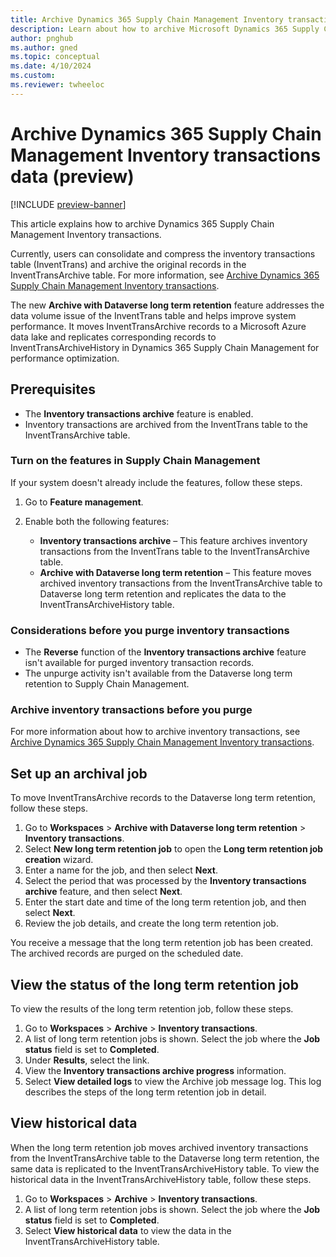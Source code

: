 ```yaml
---
title: Archive Dynamics 365 Supply Chain Management Inventory transactions data (preview)
description: Learn about how to archive Microsoft Dynamics 365 Supply Chain Management Inventory transactions data, including prerequisites.
author: pnghub
ms.author: gned
ms.topic: conceptual
ms.date: 4/10/2024
ms.custom:
ms.reviewer: twheeloc
---
```

# Archive Dynamics 365 Supply Chain Management Inventory transactions data (preview)

[!INCLUDE [preview-banner](../../../supply-chain/includes/preview-banner.md)]

This article explains how to archive Dynamics 365 Supply Chain Management Inventory transactions.

Currently, users can consolidate and compress the inventory transactions table (InventTrans) and archive the original records in the InventTransArchive table. For more information, see [Archive Dynamics 365 Supply Chain Management Inventory transactions](../../../supply-chain/inventory/archive-inventory-transactions.md).

The new **Archive with Dataverse long term retention** feature addresses the data volume issue of the InventTrans table and helps improve system performance. It moves InventTransArchive records to a Microsoft Azure data lake and replicates corresponding records to InventTransArchiveHistory in Dynamics 365 Supply Chain Management for performance optimization.

## Prerequisites

- The **Inventory transactions archive** feature is enabled.
- Inventory transactions are archived from the InventTrans table to the InventTransArchive table.

### Turn on the features in Supply Chain Management

If your system doesn't already include the features, follow these steps.

1. Go to **Feature management**.
2. Enable both the following features:

    - **Inventory transactions archive** – This feature archives inventory transactions from the InventTrans table to the InventTransArchive table.
    - **Archive with Dataverse long term retention** – This feature moves archived inventory transactions from the InventTransArchive table to  Dataverse long term retention and replicates the data to the InventTransArchiveHistory table.

### Considerations before you purge inventory transactions

- The **Reverse** function of the **Inventory transactions archive** feature isn't available for purged inventory transaction records.
- The unpurge activity isn't available from the Dataverse long term retention to Supply Chain Management.

### Archive inventory transactions before you purge

For more information about how to archive inventory transactions, see [Archive Dynamics 365 Supply Chain Management Inventory transactions](../../../supply-chain/inventory/archive-inventory-transactions.md).

## Set up an archival job

To move InventTransArchive records to the Dataverse long term retention, follow these steps.

1. Go to **Workspaces** \> **Archive with Dataverse long term retention** \> **Inventory transactions**.
1. Select **New long term retention job** to open the **Long term retention job creation** wizard.
1. Enter a name for the job, and then select **Next**.
1. Select the period that was processed by the **Inventory transactions archive** feature, and then select **Next**.
1. Enter the start date and time of the long term retention job, and then select **Next**.
1. Review the job details, and create the long term retention job.

You receive a message that the long term retention job has been created. The archived records are purged on the scheduled date.

## View the status of the long term retention job

To view the results of the long term retention job, follow these steps.

1. Go to **Workspaces** \> **Archive** \> **Inventory transactions**.
1. A list of long  term retention jobs is shown. Select the job where the **Job status** field is set to **Completed**.
1. Under **Results**, select the link.
1. View the **Inventory transactions archive progress** information.
1. Select **View detailed logs** to view the Archive job message log. This log describes the steps of the long term retention job in detail.

## View historical data

When the long term retention job moves archived inventory transactions from the InventTransArchive table to the Dataverse long term retention, the same data is replicated to the InventTransArchiveHistory table. To view the historical data in the InventTransArchiveHistory table, follow these steps.

1. Go to **Workspaces** \> **Archive** \> **Inventory transactions**.
1. A list of long term retention jobs is shown. Select the job where the **Job status** field is set to **Completed**.
1. Select **View historical data** to view the data in the InventTransArchiveHistory table.
